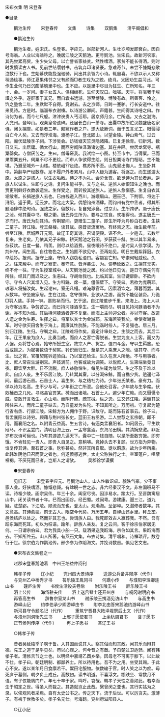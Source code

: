 <!-- { "loadSidebar": true } -->
宋布衣集 明 宋登春

●目录 

　　鹅池生传 
　　宋登春传 
　　文集 
　　诗集 
　　双鹅集 
　　清平阁倡和 

　　●鹅池生传 

　　鹅池生者。姓宋氏。名登春。字应元。赵部新河人。生壮岁颅发即衰白。因自号海翁。人业以海翁称之。晚居江陵之天鹅池。更号鹅池。生宋氏。故新河农家。其先尝累高赀。生少失父母。以亡訾省家益贫。然性嗜酒。家贫不能长得酒。则时时发愤读古人书。见前世结缨射书。击筑弃印诸贤豪。急难奇节。未尝不慷慨悲歌泣数行下也。生始慕侠能挽强驰骑。间出其余智为小诗。辄自喜。不欲以示人又称稍通绘事。师江夏果伟邻之父有颀而□者生戏为之貌。绝肖。父因劝生益习此。可作生业何乃日沉酣落魄里中也。生不应。以是里中尽目为狂生、亡所知名。年三十、会。一岁间。妻子女五人。俱相继死。生仰天叹曰。咄嗟。天乎。将驱我于埃壒之外乎。遂屏家于其兄。而自囊书远游。游至博陵。博陵有故。所善客、怜之。饩之塾舍二年。生默默不自得。竟谢去。去之京师。日跨一蹇驴。行长安道中。往来觅诗。方是时。临淄布衣谢榛。以诗游公卿间。声籍甚。生间得其诗唾之曰。作诗何为者。而今七尺躯。津津谀贵人丐活耶。居京师月余。亡所遇。又去之渤海。入兖州。登峄山。观秦皇帝遗碑。还居长白山一萧寺。出囊中故所贮汉魏盛唐名家诗。闭关揣摩。如是者三年。颇窥作者之户。遂大放厥词。而于五言尤工。眼骎骎白亡今人矣。又去而浮淮海。渡杨子江。登北固山。以望金陵。钟山紫气。过云阳。匍伏延陵季子祠。下涉吴会。访钱塘天竺灵隐诸降。巳复走徐青。归新河。数日又去。出居庸。循太行山。而西穷阙陕泽潞诸边塞。其在井陉。尝居龙窝寺。瓶粟罄矣。寺僧厌苦之。生曰。僧毋窘我。我试绘一小图。持至市中。当得粟。巳而果鬻粟五升。伺粟不尽不更绘。而市人争欲得生绘。则日担粟诣寺门相聒。生不能堪。乃避至城外一山楼。楼依岨??歨绝。樵苏所不至。山鬼昼出侮人。生坐卧其中。第翻华严经数卷。足不履户外者累月。山中人疑为逋客。将逐之。而生遂游太原。太原之逆旅人。以生衣垢敝。待之不为礼。会旁舍贾。欲觅诗为其长者寿。逆旅人以试生。生即与之诗。复问生能书乎。又与之书。逆旅人始恨知生之晚也。而贾更制鲜好衣数袭遗生。生佯受之。而转投其逆旅人。逆旅人愈惭感。生复自衣其垢敝者。长揖逆旅人去也。巳由栈道入西川。游峨眉山。遡巫巴。下荆鄂。将达于浔阳。返于黄。迂云梦。而北走大梁。偶憩钧州酒肆。而钧州有党中丞者。得其所题酒肆中绝句诗。强致之家。留数月。复自宛涉襄。过京山。生所跨驴。蹶于唐氏之淖。倾其囊中书。曝之衢。唐氏异生所为。要与之饮食。欢相得也。遂主唐氏一岁而行。唐氏为刻其诗。传荆郢间。更赠生二童子。即生所呼为丹砂白石者。生挟二童子。转江陵。登王粲楼。读其赋。感昔贤流寓地。有终焉之志。始生数年前。尝至江陵。居城西开元观。故辽王奇其诗。召谒便殿。语不合。一夕遁去。去数年复来。生老矣。乃依其兄子宋鲸。耕天鹅池之石田。岁获菽十斛。生以其半易米。杂菽炊。日度一餐。稍羡。则尽以给酒费。昼夜哦诗不绝口。是时吴人徐学谟。为荆州守。闻生高。自往物色之。生始匿不欲见守。至再始见。明日生戴紫箨冠。衣皁绘衫。报谒。据守上座。守侍人窃窃私语曰。客颛妄亡知。守柰何轻威也。久之。往来廨中。而守之寮吏。奉守意。皆浮慕生、为。谬恭延致之。生揣其无实。终不肻一往。守为生授室城中。从天鹅池徙之居。约以他日见访。是日守偶先何有所往。经其门而迟及之。生恚曰。守胡绐我也。比临其室。生巳键扉卧。不欲内守。守令人穴其垣入见。生方科跣、席一藁。僵偃壁下。守笑曰。若欲为庞萌耶。琅琊人将捕汝矣。生起谢曰。室无凡榻。难淹尊官耳。因索酒饮之。薄暮而罢。其从数年。守坐废家居。生在江陵。念守憔悴。业欲从之游。而贫不能促装赍。乃诡□羽人装。手持一钵。裹败衲而行。乞于途。自江陵茧步千里。来海上。海上人以为守客远来。争劳苦之。而日持河豚酒享生。生一嚼而尽。明目见持河豚酒者不为谢。亦不知为谁。其后持河豚酒者遂不复至。而海上主帅迎公者。亦以守客。故遣人遗之金为生寿。生挥之曰。将军以贫士为金游耶。东海若笑我矣。幸使者谢将军。时守欲买田舍生于海上。而廉其性肮脏。不能谐时俗人。不复强也。居三月。别归江陵。生归。守嘱之曰。江陵难将作矣。盍定计审处之。生颔之而去。其后二年。辽王果废为庶人。比奏当成。而庶人之客亡得脱者。生尝为庶人上客。而又为人倨。众将甘心焉。始守所授生室。故宗人产、货之。值四斗金。守以生羁旅。恐后或攘之。为密署数语于契尾。钤识而归生。至是宗人乘庶人之隙。诬其夺、而与生。讼之官。官覆契尾钤迹验白。乃以室还给生。生久在庶人所绝。不与用事者。比、庶人常召生游别宫。声妓满前。他客或故为调笑。以悦庶人。生第端坐竟日夜。即饮至大醉。日不流睨。庶人益敬惮生。每见生辄为敛容。生之不及于难以此。自庶人废。生不乐居江陵。乃转鬻其室。以分溉宋鲸。而自携少赀。逍遥七泽间。最后游石首。石首士人。喜生来、与之结社为诗。少年张氏某者。豪有力。而佯以诗为名高。生不少与可。少年衔之亡所泄。会他处召客。少年故与生争席。伏奴棰击之几死。寻赂县官贾某。械而出诸境。石首士人。避少年亡赖。而又慑慑令威。莫敢开言救生。心山境。而阴行贿。疏其械。纵之逸。生又还江陵。遍谢其故所往来人。而斥二童子姑去。乃自童发为头陀。不知其所之。万历初。守复起为楚行省右丞、行部江陵。宋鲸方为人佣作于野。识故守。跽而陈石首事云。徐子曰。昔孟襄阳以诗穷。顾藉与荆州张长史。蓝田王右丞游。二人尝荐之玄宗朝。即不用。而襄阳之名。以附青云益高。生五言诗。有逼类孟襄阳者。如闲居云。平生欵叚马。不识孟尝门。清明目海上云。一盂寒食酒。东海吊田横。其清婉悲激。非近岁布衣诗可俪也。乃考其游迹几遍天下。囊中亡一钱自随。以是所至数穷饿。即穷饿。不肻轻见一贵人。即贵人自见之。意稍咈。竟掉头去不复顾。世方指为异物。谁复传其诗。至石首之事。戹弥甚矣。然非其所自取。徒以羁旅。故为少年所乘。此韩淮阴他日召而赏之者也。何遂愤懑逃世。太史公称独行之士。空室蓬户。咀藜裋褐。不厌死而巳者。岂斯人之谓欤。 
　　吴郡徐学谟撰 

　　●宋登春传 

　　见旧志 
　　宋登春字应元。号鹅池山人。山人性敏识卓。貌昳气豪。少不事家人业。好侠嗜酒。慷慨悲謌。有睥睨一世之志。非六经秦汉不文。非左国班马不读。诗祖少陵。画宗吴伟。年三十余。阖室尽丧。因涉易水。踰太行。至晋魏寓居山中。闭关读书者十年。巳而出函谷。经巴蜀。过闽粤。游建康。遡三江。道九疑。驻楚郢。下江陵。顺流而东也。登太山。观渤海。至邹峄。又潜修者数年。其文愈高。其诗愈豪。前无古人。眼空今代矣。万历五年。自峄山还乡里。拜丘垄。邑侯结庐以处之。然而非其志也。尝谓族人曰。我死即效古人赢葬我。不然。吾有蹈东海而死耳。初以为枉语。踰年。辞族人亲友。复之云间。客于徐宗伯家居无何。一日谓宗伯曰。君为我具小船一只。载酒果送我蹈海。宗伯如其言。果蹈海而去。不知所终云。山人所著。有燕石文集。布衣诗集。清平唱和。诗禅琐评。数卷行于世。徐宗伯为作鹅池传。邢少参为作蹈海文。并挽诗数首。俱见艺文志。 

　　●宋布衣文集卷之一 

　　赵郡宋登春鹅池着　中州王培益仲阅刊 

　　韩孝子传 
　　辽小纪 
　　兖州四大景诗序 
　　送游公兵备井陉序（代作） 
　　与兖州乙中桥秀才书 
　　荅乐陵王鳯冈书 
　　何蹻小传 
　　与濮阳李理卿连山书 
　　籧庐生传 
　　书侯生活役夫卷后 
　　附乐陵王书 
　　辞乐陵王书 
　　泗上公传 
　　海岱耕夫传 
　　泗上送吕琴士还开州序 
　　与桐冈谢明府书 
　　再答高生书 
　　辞鲁宗室龙山书 
　　谢乐陵王携酒见访山中 
　　与高生书 
　　游峄山记 
　　约李伯承少卿游峄由书 
　　附李北由答宋鹅池约游峄山书 
　　新河县守令题名记（代作） 
　　重筑宁晋县大陆泽堤祭后土文（代作） 
　　与澧州刘洞衡先生书 
　　上邢子愿使君书 
　　上余杭周君书 
　　荅子愿书 
　　正节侯列传序（代作） 
　　再上子愿书 
　　荅辽王书 

　　○韩孝子传 

　　昔者吴延陵季子聘于鲁。入其国而说其人。察其俗而知其政。闻其乐而辩其德。先王之道于是乎见矣。苟以心观之。何今昔之有哉。予自楚过卫适驺。闻有韩孝子者。清修苦节之士也。以明经中嘉靖乙酉乡举。因母老不可离于膝下。以此故不仕。孝子曰。朝廷明制、都鄙养士。所以待用也。吾不为之用。坐受其赐。于此心不安。遂以某年月日食廪若干。鬻田宅服物。依数输于官。时人笑之以为痴。母死庐于墓侧。朝夕负土成丘。高数仞。读书明道。不喜浮文。跏趺坐、常数月不语。有子仅能膺门户。年七十卒于家。鸣呼。哀哉。韩孝子天性之善如此。若幸而生于昭定之世。得圣人而裁之。其造就岂止此哉。繄曾闵之亚也。其行实姑为之录。以俟观风者采焉。自有太史公书之。传之天下。流于后世。可以厉贪夫。激薄子。有裨于世教多矣。孝子名元仕。号海鹤。兖州府滋阳县人。 

　　○辽小纪 

